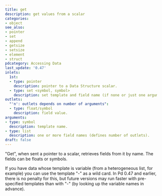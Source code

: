 ```yaml
---
title: get
description: get values from a scalar
categories:
- object
see_also: 
- pointer
- set
- append
- getsize
- setsize
- element
- struct
pdcategory: Accessing Data
last_update: '0.47'
inlets:
  1st:
  - type: pointer
    description: pointer to a Data Structure scalar.
  - type: set <symbol, symbol>
    description: set template and field name (if none or just one argument is given).
outlets:
  "'n': outlets depends on number of arguments":
  - type: float/symbol
    description: field value. 
arguments:
- type: symbol
  description: template name.
- type: list
  description: one or more field names (defines number of outlets).
draft: false
---
```

"Get", when sent a pointer to a scalar, retrieves fields from it by name. The fields can be floats or symbols.

If you have data whose template is variable (from a heterogeneous list, for example) you can use the template "-" as a wild card. In Pd 0.47 and earlier, there is no penalty for this, but future versions may run faster with pre-specified templates than with "-" (by looking up the variable names in advance).